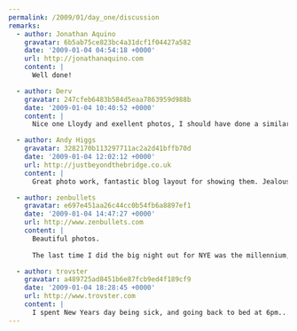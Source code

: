 ```yaml
---
permalink: /2009/01/day_one/discussion
remarks:
  - author: Jonathan Aquino
    gravatar: 6b5ab75ce823bc4a31dcf1f04427a582
    date: '2009-01-04 04:54:18 +0000'
    url: http://jonathanaquino.com
    content: |
      Well done!

  - author: Derv
    gravatar: 247cfeb6483b584d5eaa7863959d988b
    date: '2009-01-04 10:40:52 +0000'
    content: |
      Nice one Lloydy and exellent photos, I should have done a similar thing really. On New Years Eve I fell asleep at 11:30 so i missed out on the whole midnight celebration lol.

  - author: Andy Higgs
    gravatar: 3282170b113297711ac2a2d41bffb70d
    date: '2009-01-04 12:02:12 +0000'
    url: http://justbeyondthebridge.co.uk
    content: |
      Great photo work, fantastic blog layout for showing them. Jealousy is still rife in 2009.

  - author: zenbullets
    gravatar: e697e451aa26c44cc0b54fb6a8897ef1
    date: '2009-01-04 14:47:27 +0000'
    url: http://www.zenbullets.com
    content: |
      Beautiful photos.
      
      The last time I did the big night out for NYE was the millennium, the new year has seemed of relatively little consequence since then. It was also the night I met my wife.

  - author: trovster
    gravatar: a489725ad8451b6e87fcb9ed4f189cf9
    date: '2009-01-04 18:28:45 +0000'
    url: http://www.trovster.com
    content: |
      I spent New Years day being sick, and going back to bed at 6pm...
---
```

